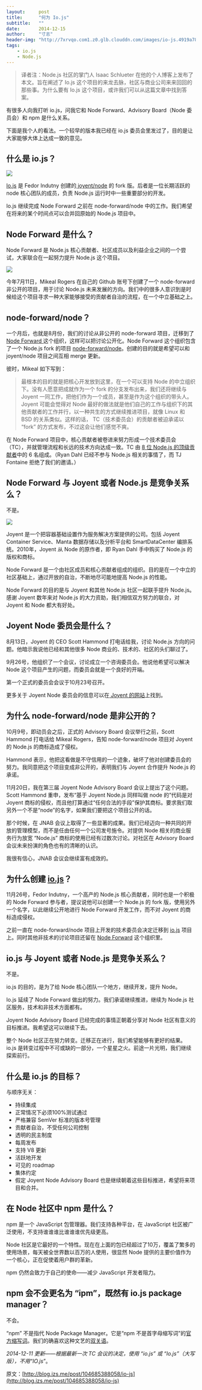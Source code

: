 ```yaml
---
layout:     post
title:      "何为 Io.js"
subtitle:   ""
date:       2014-12-15
author:     "寸志"
header-img: "http://7xrvqo.com1.z0.glb.clouddn.com/images/io-js.4919a783.jpg"
tags:
    - io.js
    - Node.js
---
```


> 译者注：Node.js 社区的掌门人 Isaac Schlueter 在他的个人博客上发布了本文。旨在阐述了 Io.js 这个项目的来龙去脉，社区与商业公司来来回回的那些事。为什么要有 Io.js 这个项目，或许我们可以从这篇文章中找到答案。

有很多人向我打听 io.js，问我它和 Node Forward、Advisory Board（Node 委员会）和 npm 是什么关系。

下面是我个人的看法。一个较早的版本我已经在 io.js 委员会里发过了，目的是让大家能够大体上达成一致的意见。

## 什么是 io.js？

![](https://pic3.zhimg.com/4ea22d4ffe05139665ba80bb7df8d03e_b.jpg)

[Io.js](https://github.com/iojs/io.js) 是 Fedor Indutny 创建的[ joyent/node](https://github.com/joyent/node) 的 fork 版。后者是一位长期活跃的node 核心团队的成员，负责 Node.js 运行时中一些重要部分的开发。

Io.js 继续完成 Node Forward 之前在 node-forward/node 中的工作。我们希望在将来的某个时间点可以合并回原始的 Node.js 项目中。

## Node Forward 是什么？

Node Forward 是 Node.js 核心贡献者、社区成员以及利益企业之间的一个尝试，大家联合在一起努力提升 Node.js 这个项目。

![](https://pic4.zhimg.com/97163ed407180d595bcdb6a2626d343b_b.jpg)

今年7月11日，Mikeal Rogers 在自己的 Github 账号下创建了一个 node-forward 非公开的项目，用于讨论 Node.js 未来发展的方向。我们中的很多人意识到是时候给这个项目寻求一种大家能够接受的贡献者自治的流程，在一个中立基础之上。

## node-forward/node？

一个月后，也就是8月份，我们的讨论从非公开的 node-forward 项目，迁移到了 [Node Forward ](https://github.com/node-forward)这个组织，这样可以把讨论公开化。Node Forward 这个组织包含了一个 Node.js fork 的项目 [node-forward/node](https://github.com/node-forward)。创建的目的就是希望可以和  joyent/node 项目之间互相 merge 更新。

彼时，Mikeal 如下写到：

> 最根本的目的就是把核心开发放到这里，在一个可以支持 Node 的中立组织下。没有人愿意把成就作为一个 fork 的分支发布出来，我们还将继续与 Joyent 一同工作，把他们作为一个成员，甚至是作为这个组织的带头人。Joyent 可能会觉得对 Node 最好的做法就是他们自己的工作与组织下的其他贡献者的工作并行，以一种共生的方式继续推进项目，就像 Linux 和 BSD 的关系类似。这样的话， TC（技术委员会）的贡献者被迫承诺以 “fork” 的方式发布，不过这会让他们感觉不爽。

在 Node Forward 项目中，核心贡献者被卷进来努力形成一个技术委员会（TC），并就管理流程和长远的技术方向达成一致。TC 由 [8 位 Node.js 的顶级贡献者](https://github.com/joyent/node/graphs/contributors)中的 6 名组成。（Ryan Dahl 已经不参与 Node.js 相关的事情了，而 TJ Fontaine 拒绝了我们的邀请。）

## Node Forward 与 Joyent 或者 Node.js 是竞争关系么？

不是。

![](https://pic4.zhimg.com/8a12830193c590b8991159ae5d87c22f_r.jpg)

Joyent 是一个把容器基础设置作为服务解决方案提供的公司。包括 Joyent Container Service、Manta 数据存储以及分析平台和 SmartDataCenter 编排系统。2010年，Joyent 从 Node 的原作者，即 Ryan Dahl 手中购买了 Node.js 的版权和商标。

Node Forward 是一个由社区成员和核心贡献者组成的组织。目的是在一个中立的社区基础上，通过开放的自治，不断地尽可能地提高 Node.js 的性能。

Node Forward 的目的是与 Joyent 和其他 Node.js 社区一起联手提升 Node.js。感谢 Joyent 数年来对 Node.js 的大力资助，我们相信双方努力的联合，对 Joyent 和 Node 都大有好处。

## Joyent Node 委员会是什么？

8月13日，Joyent 的 CEO Scott Hammond 打电话给我，讨论 Node.js 方向的问题。他暗示我说他已经和其他很多 Node 商业的、技术的、社区的头们聊过了。

9月26号，他组织了一个会议，讨论成立一个咨询委员会。他说他希望可以解决 Node 这个项目产生的问题，而委员会就是一个良好的开端。

第一个正式的委员会会议于10月23号召开。

更多关于 Joyent Node 委员会的信息可以在[ Joyent 的网站](http://nodejs.org/about/advisory-board/)上找到。

## 为什么 node-forward/node 是非公开的？

10月9号，即动员会之后，正式的 Advisory Board 会议举行之前，Scott Hammond 打电话给 Mikeal Rogers，告知 node-forward/node 项目对 Joyent 的 Node.js 的商标造成了侵权。

Hammond 表示，他把这看做是不守信用的一个迹象，破坏了他对创建委员会的努力。我同意把这个项目变成非公开的，表明我们与 Joyent 合作提升 Node.js 的承诺。

11月20日，我在第三届 Joyent Node Advisory Board 会议上提出了这个问题。Scott Hammond 重申，发布“基于 Joyent Node.js 同样叫做 node 的”代码是对 Joyent 商标的侵权，而且他打算通过“任何合法的手段”保护其商标。要求我们取另外一个不是“node”的名字，如果我们要把这个项目公开的话。

那个时候，在 JNAB 会议上取得了一些显著的成果。我们已经迈向一种共同的开放的管理模型，而不是任由任何一个公司发号施令。对提供 Node 相关的商业服务行为放宽 “Node.js” 商标的使用已经有过数次讨论。对社区在 Advisory Board 会议未来扮演的角色也有的清晰的认识。

我很有信心，JNAB 会议会继续富有成效的。

## 为什么创建 [io.js](https://github.com/iojs/io.js)？

11月26号，Fedor Indutny，一个高产的 Node.js 核心贡献者，同时也是一个积极的 Node Forward 参与者，提议说他可以创建一个 Node.js 的 fork 版，使用另外一个名字，以此继续公开地进行 Node Forward 开发工作，而不对 Joyent 的商标造成侵权。

之前一直在 node-forward/node 项目上开发的技术委员会决定迁移到 [io.js](https://github.com/iojs/io.js) 项目上。同时其他非技术的讨论项目还留在 [Node Forward](https://github.com/node-forward) 这个组织里。

## io.js 与 Joyent 或者 Node.js 是竞争关系么？

不是。

io.js 的目的，是为了给 Node 核心团队一个地方，继续开发，提升 Node。

Io.js 延续了 Node Forward 做出的努力。我们承诺继续推进，继续为 Node.js 社区服务，技术和非技术方面都有。

Joyent Node Advisory Board 已经完成的事情正朝着分享对 Node 社区有意义的目标推进。我希望这可以继续下去。

整个 Node 社区正在努力转变。迁移正在进行，我们希望能够有更好的结果。io.js 是转变过程中不可或缺的一部分，一个星星之火。前途一片光明，我们继续探索前行。

## 什么是 io.js 的目标？

与顺序无关：

- 持续集成
- 正常情况下必须100%测试通过
- 严格兼容 SemVer 标准的版本号管理
- 贡献者自治，不受任何公司控制
- 透明的民主制度
- 每周发布
- 支持 V8 更新
- 活跃地开发
- 可见的 roadmap
- 集体约定
- 假定 Joyent Node Advisory Board 也是继续朝着这些目标推进，希望将来项目和合并。


## 在 Node 社区中 npm 是什么？

npm 是一个 JavaScript 包管理器。我们支持各种平台，在 JavaScript 社区被广泛使用，不支持谁谁谁比谁谁谁优先级更高。

Node 社区是它最好的一个特性。现在在上面的包已经超过了10万，覆盖了繁多的使用场景，每天被全世界数以百万的人使用，很显然 Node 提供的主要价值作为一个核心，正在促使着用户群的革新。

npm 仍然会致力于自己的使命——减少 JavaScript 开发者阻力。

## npm 会不会更名为 “ipm”，既然有 io.js package manager？

不会。

“npm” 不是指代 Node Package Manager。它是“npm 不是首字母缩写词”的[官方缩写词](https://docs.npmjs.com/misc/faq#if-npm-is-an-acronym-why-is-it-never-capitalized-)。我们的确喜欢这种文艺的[双关语](https://github.com/npm/npm-expansions)。

*2014-12-11 更新——根据最新一次 TC 会议的决定，使用 “io.js” 或 “Io.js”（大写版），不用“IO.js*”。

原文：[http://blog.izs.me/post/104685388058/io-js](http://blog.izs.me/post/104685388058/io-js)
